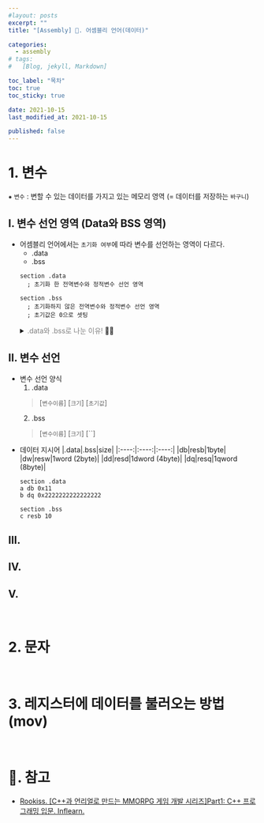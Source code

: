 ```yaml
---
#layout: posts
excerpt: ""
title: "[Assembly] 📂. 어셈블리 언어(데이터)"

categories:
  - assembly
# tags:
#   [Blog, jekyll, Markdown]

toc_label: "목차"
toc: true
toc_sticky: true

date: 2021-10-15
last_modified_at: 2021-10-15

published: false
---
```


# 1. 변수
⁕ `변수` : 변할 수 있는 데이터를 가지고 있는 메모리 영역 (= 데이터를 저장하는 `바구니`)

## Ⅰ. 변수 선언 영역 (**Data**와 **BSS** 영역)
- 어셈블리 언어에서는 `초기화 여부`에 따라 변수를 선언하는 영역이 다르다.
  - .data
  - .bss
  ```avrasm
  section .data
    ; 초기화 한 전역변수와 정적변수 선언 영역

  section .bss  
    ; 초기화하지 않은 전역변수와 정적변수 선언 영역
    ; 초기값은 0으로 셋팅
  ```
  <details>
  <summary><span style="color:Gray">.data와 .bss로 나눈 이유!</span> 🙋‍♀️</summary>
    <div markdown="1">
      최종적인 크기`만 알고 있으면 파일에다 초기값을 저장할 필요가 없다.  
      따라서, 실행파일(.exe …)의 `용량`이 `작아진다`.
    </div>
  </details>

## Ⅱ. 변수 선언
  - 변수 선언 양식
    1. .data
    > [`변수이름`] [`크기`] [`초기값`]
    2. .bss
    > [`변수이름`] [`크기`] [``]
  - 데이터 지시어
    |.data|.bss|size|
    |:----:|:----:|:----:|
    |db|resb|1byte|
    |dw|resw|1word (2byte)|
    |dd|resd|1dword (4byte)|
    |dq|resq|1qword (8byte)|
    ```avrasm
    section .data
    a db 0x11
    b dq 0x2222222222222222

    section .bss
    c resb 10
    ```


## Ⅲ. 

## Ⅳ. 

## Ⅴ.

<br>

# 2. 문자


<br>

# 3. 레지스터에 데이터를 불러오는 방법 (mov)


<br>


# 📑. 참고
* [Rookiss. [C++과 언리얼로 만드는 MMORPG 게임 개발 시리즈]Part1: C++ 프로그래밍 입문. Inflearn.](https://www.inflearn.com/course/%EC%96%B8%EB%A6%AC%EC%96%BC-3d-mmorpg-1/dashboard)